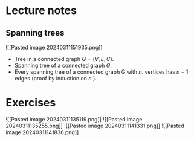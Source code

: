 # Lecture notes
## Spanning trees
![[Pasted image 20240311151935.png]]
- Tree in a connected graph $G=(V, E, C)$.
- Spanning tree of a connected graph $G$.
- Every spanning tree of a connected graph $\mathrm{G}$ with $n$. vertices has $n-1$ edges (proof by induction on $n$ ).

# Exercises
![[Pasted image 20240311135119.png]]
![[Pasted image 20240311135255.png]]
![[Pasted image 20240311141331.png]]
![[Pasted image 20240311141836.png]]
